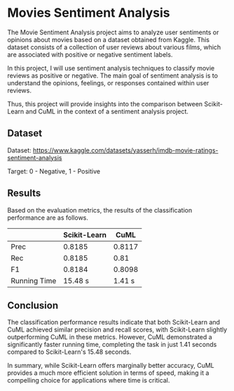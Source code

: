 # Movies Sentiment Analysis

The Movie Sentiment Analysis project aims to analyze user sentiments or opinions about movies based on a dataset obtained from Kaggle. This dataset consists of a collection of user reviews about various films, which are associated with positive or negative sentiment labels.

In this project, I will use sentiment analysis techniques to classify movie reviews as positive or negative. The main goal of sentiment analysis is to understand the opinions, feelings, or responses contained within user reviews. 

Thus, this project will provide insights into the comparison between Scikit-Learn and CuML in the context of a sentiment analysis project.


## Dataset
Dataset: https://www.kaggle.com/datasets/yasserh/imdb-movie-ratings-sentiment-analysis

Target: 0 - Negative, 1 - Positive

## Results
Based on the evaluation metrics, the results of the classification performance are as follows.

|        | Scikit-Learn         | CuML         |
|--------|-------------|--------|
| Prec   | 0.8185 | 0.8117 | 
| Rec    | 0.8185 | 0.81  | 
| F1     | 0.8184 | 0.8098 | 
| Running Time     | 15.48 s | 1.41 s |

## Conclusion
The classification performance results indicate that both Scikit-Learn and CuML achieved similar precision and recall scores, with Scikit-Learn slightly outperforming CuML in these metrics. However, CuML demonstrated a significantly faster running time, completing the task in just 1.41 seconds compared to Scikit-Learn's 15.48 seconds.

In summary, while Scikit-Learn offers marginally better accuracy, CuML provides a much more efficient solution in terms of speed, making it a compelling choice for applications where time is critical.